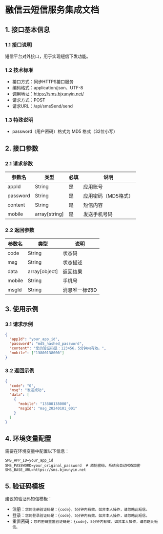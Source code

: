 # 融信云短信服务集成文档

## 1. 接口基本信息

### 1.1 接口说明
短信平台对外接口，用于实现短信下发功能。

### 1.2 技术标准
- 接口方式：同步HTTPS接口服务
- 编码格式：application/json、UTF-8
- 调用地址：https://sms.bjxunyin.net/
- 请求方式：POST
- 请求URL：/api/smsSend/send

### 1.3 特殊说明
- password（用户密码）格式为 MD5 格式（32位小写）

## 2. 接口参数

### 2.1 请求参数
| 参数名 | 类型 | 必填 | 说明 |
|--------|------|------|------|
| appId | String | 是 | 应用账号 |
| password | String | 是 | 应用密码（MD5格式） |
| content | String | 是 | 短信内容 |
| mobile | array[string] | 是 | 发送手机号码 |

### 2.2 返回参数
| 参数名 | 类型 | 说明 |
|--------|------|------|
| code | String | 状态码 |
| msg | String | 状态描述 |
| data | array[object] | 返回结果 |
| mobile | String | 手机号 |
| msgId | String | 消息唯一标识ID |

## 3. 使用示例

### 3.1 请求示例
```json
{
  "appId": "your_app_id",
  "password": "md5_hashed_password",
  "content": "您的验证码是：123456，5分钟内有效。",
  "mobile": ["13800138000"]
}
```

### 3.2 返回示例
```json
{
  "code": "0",
  "msg": "发送成功",
  "data": [
    {
      "mobile": "13800138000",
      "msgId": "msg_20240101_001"
    }
  ]
}
```

## 4. 环境变量配置

需要在环境变量中配置以下信息：
```
SMS_APP_ID=your_app_id
SMS_PASSWORD=your_original_password  # 原始密码，系统会自动MD5加密
SMS_BASE_URL=https://sms.bjxunyin.net
```

## 5. 验证码模板

建议的验证码短信模板：
- 注册：`您的注册验证码是：{code}，5分钟内有效。如非本人操作，请忽略此短信。`
- 登录：`您的登录验证码是：{code}，5分钟内有效。如非本人操作，请忽略此短信。`
- 重置密码：`您的密码重置验证码是：{code}，5分钟内有效。如非本人操作，请忽略此短信。`